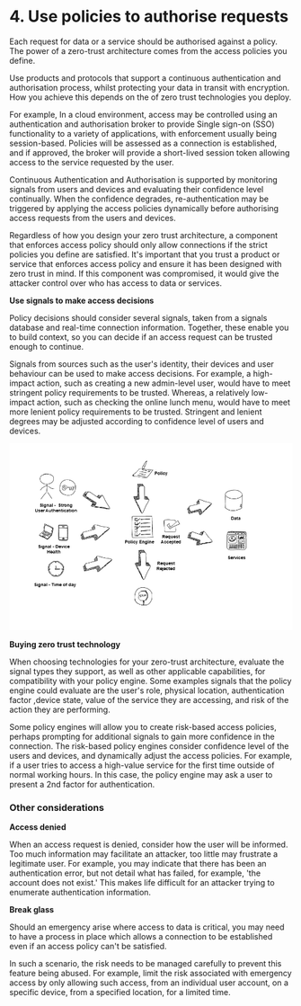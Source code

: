 

# 4. Use policies to authorise requests

Each request for data or a service should be authorised against a policy. The power of a zero-trust architecture comes from the access policies you define.

Use products and protocols that support a continuous authentication and authorisation process, whilst protecting your data in transit with encryption. How you achieve this depends on the of zero trust technologies you deploy.

For example, In a cloud environment, access may be controlled using an authentication and authorisation broker to provide Single sign-on (SSO) functionality to a variety of applications, with enforcement usually being session-based. Policies will be assessed as a connection is established, and if approved, the broker will provide a short-lived session token allowing access to the service requested by the user.

Continuous Authentication and Authorisation is supported by monitoring signals from users and devices and evaluating their confidence level continually. When the confidence degrades, re-authentication may be triggered by applying the access policies dynamically before authorising access requests from the users and devices.

Regardless of how you design your zero trust architecture, a component that enforces access policy should only allow connections if the strict policies you define are satisfied. It\'s important that you trust a product or service that enforces access policy and ensure it has been designed with zero trust in mind. If this component was compromised, it would give the attacker control over who has access to data or services.

**Use signals to make access decisions**

Policy decisions should consider several signals, taken from a signals database and real-time connection information. Together, these enable you to build context, so you can decide if an access request can be trusted enough to continue.

Signals from sources such as the user's identity, their devices and user behaviour can be used to make access decisions. For example, a high-impact action, such as creating a new admin-level user, would have to meet stringent policy requirements to be trusted. Whereas, a relatively low-impact action, such as checking the online lunch menu, would have to meet more lenient policy requirements to be trusted. Stringent and lenient degrees may be adjusted according to confidence level of users and devices.

<p align="center">
  <img src="Diagrams/ZT-2.png" />
</p>


**Buying zero trust technology**

When choosing technologies for your zero-trust architecture, evaluate the signal types they support, as well as other applicable capabilities, for compatibility with your policy engine. Some examples signals that the policy engine could evaluate are the user's role, physical location, authentication factor ,device state, value of the service they are accessing, and risk of the action they are performing.

Some policy engines will allow you to create risk-based access policies, perhaps prompting for additional signals to gain more confidence in the connection. The risk-based policy engines consider confidence level of the users and devices, and dynamically adjust the access policies. For example, if a user tries to access a high-value service for the first time outside of normal working hours. In this case, the policy engine may ask a user to present a 2nd factor for authentication.

### Other considerations

**Access denied**

When an access request is denied, consider how the user will be informed. Too much information may facilitate an attacker, too little may frustrate a legitimate user. For example, you may indicate that there has been an authentication error, but not detail what has failed, for example, 'the account does not exist.' This makes life difficult for an attacker trying to enumerate authentication information.

**Break glass**

Should an emergency arise where access to data is critical, you may need to have a process in place which allows a connection to be established even if an access policy can\'t be satisfied.

In such a scenario, the risk needs to be managed carefully to prevent this feature being abused. For example, limit the risk associated with emergency access by only allowing such access, from an individual user account, on a specific device, from a specified location, for a limited time.
